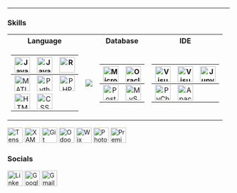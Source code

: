 ---

### Skills 
<table><tr>
<th>Language</th>
<th></th>
<th>Database</th>
<th>IDE</th>
</tr><tr><td>

| <a href="https://www.java.com" target="_blank" rel="noreferrer"><img src="https://www.svgrepo.com/show/452234/java.svg" width="35" height="35" alt="Java"/> | <a href="https://www.javascript.com" target="_blank" rel="noreferrer"><img src="https://www.svgrepo.com/show/349419/javascript.svg" width="35" height="35" alt="JavaScript"/> | <a href="https://www.r-project.org" target="_blank" rel="noreferrer"><img src="https://raw.githubusercontent.com/danielcranney/readme-generator/main/public/icons/skills/rlang-colored.svg" width="35" height="35" alt="R"/> |
| :-: | :-: | :-: |
| <a href="https://www.mathworks.com/products/matlab.html" target="_blank" rel="noreferrer"><img src="https://www.mathworks.com/favicon.ico" width="35" height="35" alt="MATLAB"/> | <a href="https://www.python.org" target="_blank" rel="noreferrer"><img src="https://www.svgrepo.com/show/354238/python.svg" width="35" height="35" alt="Python"/> | <a href="https://www.php.net" target="_blank" rel="noreferrer"><img src="https://www.svgrepo.com/show/354180/php.svg" width="35" height="35" alt="PHP"/> |
| <a href="https://html.com" target="_blank" rel="noreferrer"><img src="https://www.svgrepo.com/show/353884/html-5.svg" width="35" height="35" alt="HTML"/> | <img src="https://www.svgrepo.com/show/353623/css-3.svg" width="35" height="35" alt="CSS"/> |

</td><td>

<img src="https://github-readme-stats.vercel.app/api/top-langs/?username=darylGan&layout=donut&show_icons=true&theme=default&hide_border=true&card_width=300&locale=en&langs_count=20&size_weight=0.5&count_weight=0.5"/>

</td><td>

| <a href="https://www.microsoft.com/en-my/sql-server" target="_blank" rel="noreferrer"><img src="https://www.svgrepo.com/show/303229/microsoft-sql-server-logo.svg" width="35" height="35" alt="Microsoft SQL Server"/> | <a href="https://www.oracle.com/" target="_blank" rel="noreferrer"><img src="https://www.svgrepo.com/show/448245/oracle.svg" width="35" height="35" alt="Oracle"/> |
| :-: | :-: |
| <a href="https://www.postgresql.org" target="_blank" rel="noreferrer"><img src="https://www.svgrepo.com/show/354200/postgresql.svg" width="35" height="35" alt="PostgreSQL"/> | <a href="https://www.mysql.com" target="_blank" rel="noreferrer"><img src="https://www.mysql.com/common/logos/logo-mysql-170x115.png" width="35" height="35" alt="MySQL"/> |

</td><td>

| <a href="https://visualstudio.microsoft.com" target="_blank" rel="noreferrer"><img src="https://visualstudio.microsoft.com/wp-content/uploads/2021/10/Product-Icon.svg" width="35" height="35" alt="Visual Studio"/> | <a href="https://code.visualstudio.com" target="_blank" rel="noreferrer"><img src="https://code.visualstudio.com/favicon.ico" width="35" height="35" alt="Visual Studio Code"/> | <a href="https://jupyter.org" target="_blank" rel="noreferrer"><img src="https://jupyter.org/favicon.ico" width="35" height="35" alt="Jupyter"/> |
| :-: | :-: | :-: |
| <a href="https://www.jetbrains.com/pycharm" target="_blank" rel="noreferrer"><img src="https://resources.jetbrains.com/storage/products/company/brand/logos/PyCharm_icon.png" width="35" height="35" alt="PyCharm"/> | <a href="https://netbeans.apache.org" target="_blank" rel="noreferrer"><img src="https://netbeans.apache.org/_/images/apache-netbeans.svg" width="35" height="35" alt="Apache NetBeans"/> |

</td></tr></table>

<a href="https://www.tensorflow.org" target="_blank" rel="noreferrer"><img src="https://www.svgrepo.com/show/354440/tensorflow.svg" width="35" height="35" alt="TensorFlow"/></a>
<a href="https://www.apachefriends.org/download.html" target="_blank" rel="noreferrer"><img src="https://www.svgrepo.com/show/354575/xampp.svg" width="35" height="35" alt="XAMPP"/></a>
<a href="https://git-scm.com" target="_blank" rel="noreferrer"><img src="https://www.svgrepo.com/show/452210/git.svg" width="35" height="35" alt="Git"/></a>
<a href="https://www.odoo.com" target="_blank" rel="noreferrer"><img src="https://odoocdn.com/openerp_website/static/src/img/assets/png/odoo_logo.png" width="35" height="35" alt="Odoo"/></a>
<a href="https://www.wix.com" target="_blank" rel="noreferrer"><img src="https://www.wix.com/favicon.ico" width="35" height="35" alt="Wix"/></a>
<a href="https://www.adobe.com/my_en/products/photoshop.html" target="_blank" rel="noreferrer"><img src="https://www.svgrepo.com/show/452149/adobe-photoshop.svg" width="35" height="35" alt="Photoshop"/></a>
<a href="https://www.adobe.com/my_en/products/premiere.html" target="_blank" rel="noreferrer"><img src="https://www.svgrepo.com/show/452150/adobe-premiere.svg" width="35" height="35" alt="Premiere Pro"/></a>

### Socials
<a href="https://www.linkedin.com/in/daryl-gan-" target="_blank" rel="noreferrer"><img src="https://content.linkedin.com/content/dam/me/business/en-us/amp/brand-site/v2/bg/LI-Bug.svg.original.svg" width="35" height="35" alt="LinkedIn"/></a>
<a href="https://g.dev/darylGan" target="_blank" rel="noreferrer"><img src="https://storage.googleapis.com/gweb-uniblog-publish-prod/images/logo_google_developers_color_2x_web_512dp.original.png" width="35" height="35" alt="Google Developer"/></a>
<a href="mailto:darylgan10@gmail.com" target="_blank" rel="noreferrer"><img src="https://storage.googleapis.com/gweb-uniblog-publish-prod/images/Gmail_Icon.original.png" width="35" height="35" alt="Gmail"/></a>
